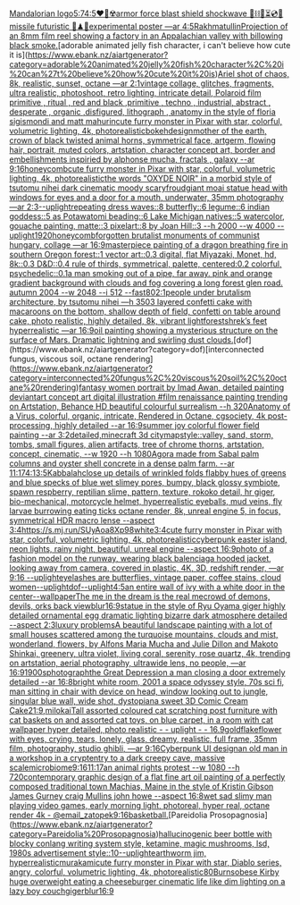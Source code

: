 [Mandalorian logo](https://www.ebank.nz/aiartgenerator?category=Mandalorian%20logo)[5:7](https://www.ebank.nz/aiartgenerator?category=5%3A7)[4:5](https://www.ebank.nz/aiartgenerator?category=4%3A5)[❤️‍🔥☢️armor force blast shield shockwave 🧪⛓🧨⏳💿🚧missile futuristic 🧩♟🎼experimental poster —ar 4:5](https://www.ebank.nz/aiartgenerator?category=%E2%9D%A4%EF%B8%8F%E2%80%8D%F0%9F%94%A5%E2%98%A2%EF%B8%8Farmor%20force%20blast%20shield%20shockwave%20%F0%9F%A7%AA%E2%9B%93%F0%9F%A7%A8%E2%8F%B3%F0%9F%92%BF%F0%9F%9A%A7missile%20futuristic%20%F0%9F%A7%A9%E2%99%9F%F0%9F%8E%BCexperimental%20poster%20%E2%80%94ar%204%3A5)[Rakhmatullin](https://www.ebank.nz/aiartgenerator?category=Rakhmatullin)[Projection of an 8mm film reel showing a factory in an Appalachian valley with billowing black smoke.](https://www.ebank.nz/aiartgenerator?category=Projection%20of%20an%208mm%20film%20reel%20showing%20a%20factory%20in%20an%20Appalachian%20valley%20with%20billowing%20black%20smoke.)[adorable animated jelly fish character, i can't believe how cute it is](https://www.ebank.nz/aiartgenerator?category=adorable%20animated%20jelly%20fish%20character%2C%20i%20can%27t%20believe%20how%20cute%20it%20is)[Ariel shot of chaos, 8k, realistic, sunset, octane —ar 2:1](https://www.ebank.nz/aiartgenerator?category=Ariel%20shot%20of%20chaos%2C%208k%2C%20realistic%2C%20sunset%2C%20octane%20%E2%80%94ar%202%3A1)[vintage collage, glitches, fragments, ultra realistic, photoshoot, retro lighting, intricate detail, Polaroid film primitive , ritual , red and black ,primitive , techno , industrial, abstract , desperate , organic ,disfigured, lithograph , anatomy in the style of floria sigismondi and matt mahurin](https://www.ebank.nz/aiartgenerator?category=vintage%20collage%2C%20glitches%2C%20fragments%2C%20ultra%20realistic%2C%20photoshoot%2C%20retro%20lighting%2C%20intricate%20detail%2C%20Polaroid%20film%20primitive%20%2C%20ritual%20%2C%20red%20and%20black%20%2Cprimitive%20%2C%20techno%20%2C%20industrial%2C%20abstract%20%2C%20desperate%20%2C%20organic%20%2Cdisfigured%2C%20lithograph%20%2C%20anatomy%20in%20the%20style%20of%20floria%20sigismondi%20and%20matt%20mahurin)[cute furry monster in Pixar with star, colorful, volumetric lighting, 4k, photorealistic](https://www.ebank.nz/aiartgenerator?category=cute%20furry%20monster%20in%20Pixar%20with%20star%2C%20colorful%2C%20volumetric%20lighting%2C%204k%2C%20photorealistic)[bokeh](https://www.ebank.nz/aiartgenerator?category=bokeh)[design](https://www.ebank.nz/aiartgenerator?category=design)[mother of the earth, crown of black twisted animal horns, symmetrical face, artgerm, flowing hair, portrait, muted colors, artstation, character concept art, border and embellishments inspiried by alphonse mucha, fractals , galaxy --ar 9:16](https://www.ebank.nz/aiartgenerator?category=mother%20of%20the%20earth%2C%20crown%20of%20black%20twisted%20animal%20horns%2C%20symmetrical%20face%2C%20artgerm%2C%20flowing%20hair%2C%20portrait%2C%20muted%20colors%2C%20artstation%2C%20character%20concept%20art%2C%20border%20and%20embellishments%20inspiried%20by%20alphonse%20mucha%2C%20fractals%20%2C%20galaxy%20--ar%209%3A16)[honeycomb](https://www.ebank.nz/aiartgenerator?category=honeycomb)[cute furry monster in Pixar with star, colorful, volumetric lighting, 4k, photorealistic](https://www.ebank.nz/aiartgenerator?category=cute%20furry%20monster%20in%20Pixar%20with%20star%2C%20colorful%2C%20volumetric%20lighting%2C%204k%2C%20photorealistic)[the words "OXYDE NOIR" in a morbid style of tsutomu nihei dark cinematic moody scary](https://www.ebank.nz/aiartgenerator?category=the%20words%20%22OXYDE%20NOIR%22%20in%20a%20morbid%20style%20of%20tsutomu%20nihei%20dark%20cinematic%20moody%20scary)[froud](https://www.ebank.nz/aiartgenerator?category=froud)[giant moai statue head with windows for eyes and a door for a mouth, underwater, 35mm photography —ar 2:3](https://www.ebank.nz/aiartgenerator?category=giant%20moai%20statue%20head%20with%20windows%20for%20eyes%20and%20a%20door%20for%20a%20mouth%2C%20underwater%2C%2035mm%20photography%20%E2%80%94ar%202%3A3)[--uplight](https://www.ebank.nz/aiartgenerator?category=--uplight)[repeating dress waves::8 butterfly::6 legume::6 indian goddess::5 as Potawatomi beading::6 Lake Michigan natives::5 watercolor, gouache painting, matte::3 pixelart::8 by Joan Hill::3 --h 2000 --w 4000 --uplight](https://www.ebank.nz/aiartgenerator?category=repeating%20dress%20waves%3A%3A8%20butterfly%3A%3A6%20legume%3A%3A6%20indian%20goddess%3A%3A5%20as%20Potawatomi%20beading%3A%3A6%20Lake%20Michigan%20natives%3A%3A5%20watercolor%2C%20gouache%20painting%2C%20matte%3A%3A3%20pixelart%3A%3A8%20by%20Joan%20Hill%3A%3A3%20--h%202000%20--w%204000%20--uplight)[1920](https://www.ebank.nz/aiartgenerator?category=1920)[honeycomb](https://www.ebank.nz/aiartgenerator?category=honeycomb)[forgotten brutalist monuments of communist hungary, collage —ar 16:9](https://www.ebank.nz/aiartgenerator?category=forgotten%20brutalist%20monuments%20of%20communist%20hungary%2C%20collage%20%E2%80%94ar%2016%3A9)[masterpiece painting of a dragon breathing fire in southern Oregon forest::1 vector art::0.3 digital, flat Miyazaki, Monet, hd, 8k::0.3 D&D::0.4 rule of thirds, symmetrical, palette, centered:0.2 colorful, psychedelic::0.1](https://www.ebank.nz/aiartgenerator?category=masterpiece%20painting%20of%20a%20dragon%20breathing%20fire%20in%20southern%20Oregon%20forest%3A%3A1%20vector%20art%3A%3A0.3%20digital%2C%20flat%20Miyazaki%2C%20Monet%2C%20hd%2C%208k%3A%3A0.3%20D%26D%3A%3A0.4%20rule%20of%20thirds%2C%20symmetrical%2C%20palette%2C%20centered%3A0.2%20colorful%2C%20psychedelic%3A%3A0.1)[a man smoking out of a pipe, far away. pink and orange gradient background with clouds and fog covering a long forest glen road.  autumn 2004 --w 2048 --i 512 --fast](https://www.ebank.nz/aiartgenerator?category=a%20man%20smoking%20out%20of%20a%20pipe%2C%20far%20away.%20pink%20and%20orange%20gradient%20background%20with%20clouds%20and%20fog%20covering%20a%20long%20forest%20glen%20road.%20%20autumn%202004%20--w%202048%20--i%20512%20--fast)[80](https://www.ebank.nz/aiartgenerator?category=80)[2:1](https://www.ebank.nz/aiartgenerator?category=2%3A1)[people under brutalism architecture, by tsutomu nihei —h 350](https://www.ebank.nz/aiartgenerator?category=people%20under%20brutalism%20architecture%2C%20by%20tsutomu%20nihei%20%E2%80%94h%20350)[3 layered confetti cake with macaroons on the bottom, shallow depth of field, confetti on table around cake, photo realistic, highly detailed, 8k, vibrant light](https://www.ebank.nz/aiartgenerator?category=3%20layered%20confetti%20cake%20with%20macaroons%20on%20the%20bottom%2C%20shallow%20depth%20of%20field%2C%20confetti%20on%20table%20around%20cake%2C%20photo%20realistic%2C%20highly%20detailed%2C%208k%2C%20vibrant%20light)[forest](https://www.ebank.nz/aiartgenerator?category=forest)[shrek’s feet hyperrealistic —ar 16:9](https://www.ebank.nz/aiartgenerator?category=shrek%E2%80%99s%20feet%20hyperrealistic%20%E2%80%94ar%2016%3A9)[oil painting showing a mysterious structure on the surface of Mars. Dramatic lightning and swirling dust clouds.](https://www.ebank.nz/aiartgenerator?category=oil%20painting%20showing%20a%20mysterious%20structure%20on%20the%20surface%20of%20Mars.%20Dramatic%20lightning%20and%20swirling%20dust%20clouds.)[dof](https://www.ebank.nz/aiartgenerator?category=dof)[interconnected fungus, viscous soil, octane rendering](https://www.ebank.nz/aiartgenerator?category=interconnected%20fungus%2C%20viscous%20soil%2C%20octane%20rendering)[fantasy women portrait by Imad Awan, detailed painting deviantart concept art digital illustration #film renaissance painting trending on Artstation, Behance HD beautiful colourful surrealism --h 320](https://www.ebank.nz/aiartgenerator?category=fantasy%20women%20portrait%20by%20Imad%20Awan%2C%20detailed%20painting%20deviantart%20concept%20art%20digital%20illustration%20%23film%20renaissance%20painting%20trending%20on%20Artstation%2C%20Behance%20HD%20beautiful%20colourful%20surrealism%20--h%20320)[Anatomy of a Virus, colorful, organic, intricate, Rendered in Octane, cgsociety, 4k post-processing, highly detailed --ar 16:9](https://www.ebank.nz/aiartgenerator?category=Anatomy%20of%20a%20Virus%2C%20colorful%2C%20organic%2C%20intricate%2C%20Rendered%20in%20Octane%2C%20cgsociety%2C%204k%20post-processing%2C%20highly%20detailed%20--ar%2016%3A9)[summer joy colorful flower field painting --ar 3:2](https://www.ebank.nz/aiartgenerator?category=summer%20joy%20colorful%20flower%20field%20painting%20--ar%203%3A2)[detailed,](https://www.ebank.nz/aiartgenerator?category=detailed%2C)[minecraft 3d city](https://www.ebank.nz/aiartgenerator?category=minecraft%203d%20city)[map](https://www.ebank.nz/aiartgenerator?category=map)[style::](https://www.ebank.nz/aiartgenerator?category=style%3A%3A)[valley, sand, storm, tombs, small figures, alien artifacts, tree of chrome thorns, artstation, concept, cinematic, --w 1920 --h 1080](https://www.ebank.nz/aiartgenerator?category=valley%2C%20sand%2C%20storm%2C%20tombs%2C%20small%20figures%2C%20alien%20artifacts%2C%20tree%20of%20chrome%20thorns%2C%20artstation%2C%20concept%2C%20cinematic%2C%20--w%201920%20--h%201080)[Agora made from Sabal palm columns and oyster shell concrete in a dense palm farm. --ar 11:17](https://www.ebank.nz/aiartgenerator?category=Agora%20made%20from%20Sabal%20palm%20columns%20and%20oyster%20shell%20concrete%20in%20a%20dense%20palm%20farm.%20--ar%2011%3A17)[4:1](https://www.ebank.nz/aiartgenerator?category=4%3A1)[3:5](https://www.ebank.nz/aiartgenerator?category=3%3A5)[Kabbalah](https://www.ebank.nz/aiartgenerator?category=Kabbalah)[close up details of wrinkled folds flabby hues of greens and blue specks of blue wet slimey pores, bumpy, black glossy symbiote, spawn respberry, reptilian slime, pattern, texture, rokoko detail, hr giger, bio-mechanical, motorcycle helmet, hyperrealistic eyeballs, mud veins, fly larvae burrowing eating ticks octane render, 8k, unreal engine 5, in focus, symmetrical HDR macro lense --aspect 3:4](https://www.ebank.nz/aiartgenerator?category=close%20up%20details%20of%20wrinkled%20folds%20flabby%20hues%20of%20greens%20and%20blue%20specks%20of%20blue%20wet%20slimey%20pores%2C%20bumpy%2C%20black%20glossy%20symbiote%2C%20spawn%20respberry%2C%20reptilian%20slime%2C%20pattern%2C%20texture%2C%20rokoko%20detail%2C%20hr%20giger%2C%20bio-mechanical%2C%20motorcycle%20helmet%2C%20hyperrealistic%20eyeballs%2C%20mud%20veins%2C%20fly%20larvae%20burrowing%20eating%20ticks%20octane%20render%2C%208k%2C%20unreal%20engine%205%2C%20in%20focus%2C%20symmetrical%20HDR%20macro%20lense%20--aspect%203%3A4)[<https://s.mj.run/SUyAoa8Xp98>](https://www.ebank.nz/aiartgenerator?category=%3Chttps%3A//s.mj.run/SUyAoa8Xp98%3E)[white](https://www.ebank.nz/aiartgenerator?category=white)[3:4](https://www.ebank.nz/aiartgenerator?category=3%3A4)[cute furry monster in Pixar with star, colorful, volumetric lighting, 4k, photorealistic](https://www.ebank.nz/aiartgenerator?category=cute%20furry%20monster%20in%20Pixar%20with%20star%2C%20colorful%2C%20volumetric%20lighting%2C%204k%2C%20photorealistic)[cyberpunk easter island, neon lights, rainy night, beautiful, unreal engine  --aspect 16:9](https://www.ebank.nz/aiartgenerator?category=cyberpunk%20easter%20island%2C%20neon%20lights%2C%20rainy%20night%2C%20beautiful%2C%20unreal%20engine%20%20--aspect%2016%3A9)[photo of a fashion model on the runway, wearing black balenciaga hooded jacket, looking away from camera, covered in plastic, 4K, 3D, redshift render, —ar 9:16 --uplight](https://www.ebank.nz/aiartgenerator?category=photo%20of%20a%20fashion%20model%20on%20the%20runway%2C%20wearing%20black%20balenciaga%20hooded%20jacket%2C%20looking%20away%20from%20camera%2C%20covered%20in%20plastic%2C%204K%2C%203D%2C%20redshift%20render%2C%20%E2%80%94ar%209%3A16%20--uplight)[eyelashes are butterflies, vintage paper, coffee stains, cloud women](https://www.ebank.nz/aiartgenerator?category=eyelashes%20are%20butterflies%2C%20vintage%20paper%2C%20coffee%20stains%2C%20cloud%20women)[--uplight](https://www.ebank.nz/aiartgenerator?category=--uplight)[dof](https://www.ebank.nz/aiartgenerator?category=dof)[--uplight](https://www.ebank.nz/aiartgenerator?category=--uplight)[4:5](https://www.ebank.nz/aiartgenerator?category=4%3A5)[an entire wall of ivy with a white door in the center](https://www.ebank.nz/aiartgenerator?category=an%20entire%20wall%20of%20ivy%20with%20a%20white%20door%20in%20the%20center)[--wallpaper](https://www.ebank.nz/aiartgenerator?category=--wallpaper)[The me in the dream is the real me](https://www.ebank.nz/aiartgenerator?category=The%20me%20in%20the%20dream%20is%20the%20real%20me)[crowd of demons, devils, orks back view](https://www.ebank.nz/aiartgenerator?category=crowd%20of%20demons%2C%20devils%2C%20orks%20back%20view)[blur](https://www.ebank.nz/aiartgenerator?category=blur)[16:9](https://www.ebank.nz/aiartgenerator?category=16%3A9)[statue in the style of Ryu Oyama giger highly detailed ornamental egg dramatic lighting bizarre dark atmosphere detailed --aspect 2:3](https://www.ebank.nz/aiartgenerator?category=statue%20in%20the%20style%20of%20Ryu%20Oyama%20giger%20highly%20detailed%20ornamental%20egg%20dramatic%20lighting%20bizarre%20dark%20atmosphere%20detailed%20--aspect%202%3A3)[luxury problems](https://www.ebank.nz/aiartgenerator?category=luxury%20problems)[A beautiful landscape painting with a lot of small houses scattered among the turquoise mountains, clouds and mist, wonderland, flowers, by Alfons Maria Mucha and Julie Dillon and Makoto Shinkai, greenery, ultra violet, living coral, serenity, rose quartz, 4k, trending on artstation, aerial photography, ultrawide lens, no people, —ar 16:9](https://www.ebank.nz/aiartgenerator?category=A%20beautiful%20landscape%20painting%20with%20a%20lot%20of%20small%20houses%20scattered%20among%20the%20turquoise%20mountains%2C%20clouds%20and%20mist%2C%20wonderland%2C%20flowers%2C%20by%20Alfons%20Maria%20Mucha%20and%20Julie%20Dillon%20and%20Makoto%20Shinkai%2C%20greenery%2C%20ultra%20violet%2C%20living%20coral%2C%20serenity%2C%20rose%20quartz%2C%204k%2C%20trending%20on%20artstation%2C%20aerial%20photography%2C%20ultrawide%20lens%2C%20no%20people%2C%20%E2%80%94ar%2016%3A9)[1900s](https://www.ebank.nz/aiartgenerator?category=1900s)[photograph](https://www.ebank.nz/aiartgenerator?category=photograph)[the Great Depression a man closing a door extremely detailed --ar 16:8](https://www.ebank.nz/aiartgenerator?category=the%20Great%20Depression%20a%20man%20closing%20a%20door%20extremely%20detailed%20--ar%2016%3A8)[bright white room, 2001 a space odyssey style, 70s sci fi, man sitting in chair with device on head, window looking out to jungle, singular blue wall, wide shot, dystopian](https://www.ebank.nz/aiartgenerator?category=bright%20white%20room%2C%202001%20a%20space%20odyssey%20style%2C%2070s%20sci%20fi%2C%20man%20sitting%20in%20chair%20with%20device%20on%20head%2C%20window%20looking%20out%20to%20jungle%2C%20singular%20blue%20wall%2C%20wide%20shot%2C%20dystopian)[a sweet 3D Comic Cream Cake](https://www.ebank.nz/aiartgenerator?category=a%20sweet%203D%20Comic%20Cream%20Cake)[21:9](https://www.ebank.nz/aiartgenerator?category=21%3A9)[,milokai](https://www.ebank.nz/aiartgenerator?category=%2Cmilokai)[Tall assorted coloured cat scratching post furniture with cat baskets on and assorted cat toys, on blue carpet, in a room with cat wallpaper hyper detailed, photo realistic - - uplight - - 16.9](https://www.ebank.nz/aiartgenerator?category=Tall%20assorted%20coloured%20cat%20scratching%20post%20furniture%20with%20cat%20baskets%20on%20and%20assorted%20cat%20toys%2C%20on%20blue%20carpet%2C%20in%20a%20room%20with%20cat%20wallpaper%20hyper%20detailed%2C%20photo%20realistic%20-%20-%20uplight%20-%20-%2016.9)[goldflake](https://www.ebank.nz/aiartgenerator?category=goldflake)[flower with eyes, crying, tears, lonely, glass, dreamy, realistic, full frame, 35mm film, photography, studio ghibli, —ar 9:16](https://www.ebank.nz/aiartgenerator?category=flower%20with%20eyes%2C%20crying%2C%20tears%2C%20lonely%2C%20glass%2C%20dreamy%2C%20realistic%2C%20full%20frame%2C%2035mm%20film%2C%20photography%2C%20studio%20ghibli%2C%20%E2%80%94ar%209%3A16)[Cyberpunk UI design](https://www.ebank.nz/aiartgenerator?category=Cyberpunk%20UI%20design)[an old man in a workshop in a crypt](https://www.ebank.nz/aiartgenerator?category=an%20old%20man%20in%20a%20workshop%20in%20a%20crypt)[entry to a dark creepy cave, massive scale](https://www.ebank.nz/aiartgenerator?category=entry%20to%20a%20dark%20creepy%20cave%2C%20massive%20scale)[microbiome](https://www.ebank.nz/aiartgenerator?category=microbiome)[9:16](https://www.ebank.nz/aiartgenerator?category=9%3A16)[11:17](https://www.ebank.nz/aiartgenerator?category=11%3A17)[an animal rights protest --w 1080 --h 720](https://www.ebank.nz/aiartgenerator?category=an%20animal%20rights%20protest%20--w%201080%20--h%20720)[contemporary graphic design of a flat fine art oil painting of a perfectly composed traditional town Machias, Maine in the style of Kristin Gibson James Gurney craig Mullins john howe --aspect 16:8](https://www.ebank.nz/aiartgenerator?category=contemporary%20graphic%20design%20of%20a%20flat%20fine%20art%20oil%20painting%20of%20a%20perfectly%20composed%20traditional%20town%20Machias%2C%20Maine%20in%20the%20style%20of%20Kristin%20Gibson%20James%20Gurney%20craig%20Mullins%20john%20howe%20--aspect%2016%3A8)[wet sad slimy man playing video games, early morning light, photoreal, hyper real, octane render 4k - @email_zatopek](https://www.ebank.nz/aiartgenerator?category=wet%20sad%20slimy%20man%20playing%20video%20games%2C%20early%20morning%20light%2C%20photoreal%2C%20hyper%20real%2C%20octane%20render%204k%20-%20%40email_zatopek)[9:16](https://www.ebank.nz/aiartgenerator?category=9%3A16)[basketball.](https://www.ebank.nz/aiartgenerator?category=basketball.)[Pareidolia Prosopagnosia](https://www.ebank.nz/aiartgenerator?category=Pareidolia%20Prosopagnosia)[hallucinogenic beer bottle with blocky conlang writing system style, ketamine, magic mushrooms, lsd, 1980s advertisement style::10](https://www.ebank.nz/aiartgenerator?category=hallucinogenic%20beer%20bottle%20with%20blocky%20conlang%20writing%20system%20style%2C%20ketamine%2C%20magic%20mushrooms%2C%20lsd%2C%201980s%20advertisement%20style%3A%3A10)[--uplight](https://www.ebank.nz/aiartgenerator?category=--uplight)[earthworm jim, hyperrealistic](https://www.ebank.nz/aiartgenerator?category=earthworm%20jim%2C%20hyperrealistic)[murakami](https://www.ebank.nz/aiartgenerator?category=murakami)[cute furry monster in Pixar with star, Diablo series, angry, colorful, volumetric lighting, 4k, photorealistic](https://www.ebank.nz/aiartgenerator?category=cute%20furry%20monster%20in%20Pixar%20with%20star%2C%20Diablo%20series%2C%20angry%2C%20colorful%2C%20volumetric%20lighting%2C%204k%2C%20photorealistic)[80](https://www.ebank.nz/aiartgenerator?category=80)[Burns](https://www.ebank.nz/aiartgenerator?category=Burns)[obese Kirby huge overweight eating a cheeseburger cinematic life like dim lighting on a lazy boy couch](https://www.ebank.nz/aiartgenerator?category=obese%20Kirby%20huge%20overweight%20eating%20a%20cheeseburger%20cinematic%20life%20like%20dim%20lighting%20on%20a%20lazy%20boy%20couch)[giger](https://www.ebank.nz/aiartgenerator?category=giger)[blur](https://www.ebank.nz/aiartgenerator?category=blur)[16:9](https://www.ebank.nz/aiartgenerator?category=16%3A9)